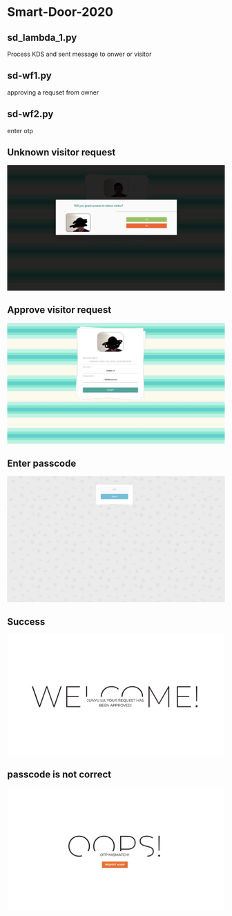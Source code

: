 # Smart-Door-2020
## sd_lambda_1.py 
Process KDS and sent message to onwer or visitor

## sd-wf1.py
approving a requset from owner

## sd-wf2.py
enter otp

## Unknown visitor request
![Unknown visitor request](request.png)

## Approve visitor request
![Unknown visitor request](approve.png)

## Enter passcode
![Unknown visitor request](passcode.png)

## Success
![Unknown visitor request](success.png)

## passcode is not correct
![Unknown visitor request](error.png)



